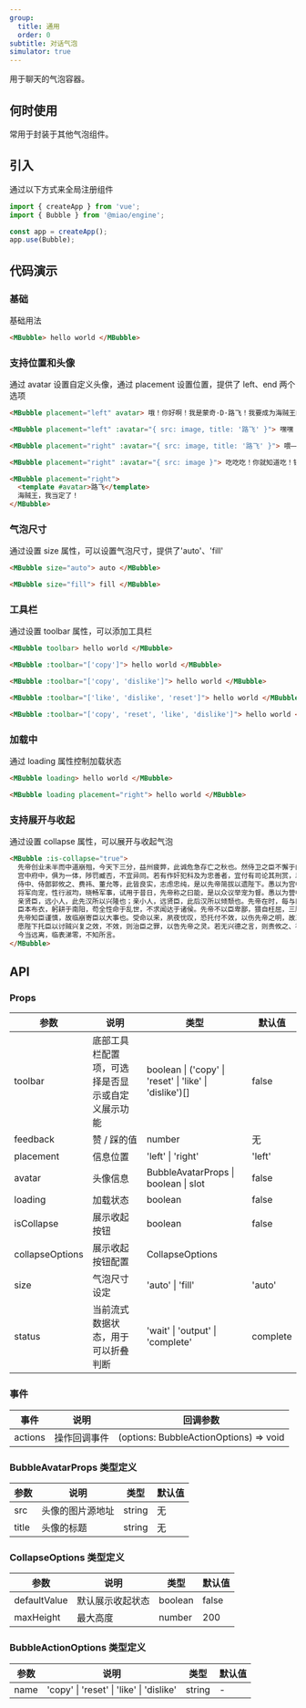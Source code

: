 ```yaml
---
group:
  title: 通用
  order: 0
subtitle: 对话气泡
simulator: true
---
```


用于聊天的气泡容器。

## 何时使用

常用于封装于其他气泡组件。

## 引入

通过以下方式来全局注册组件

```ts
import { createApp } from 'vue';
import { Bubble } from '@miao/engine';

const app = createApp();
app.use(Bubble);
```

## 代码演示

### 基础

基础用法

```html
<MBubble> hello world </MBubble>
```

### 支持位置和头像

通过 avatar 设置自定义头像，通过 placement 设置位置，提供了 left、end 两个选项

```html
<MBubble placement="left" avatar> 哦！你好啊！我是蒙奇·D·路飞！我要成为海贼王的男人！ </MBubble>

<MBubble placement="left" :avatar="{ src: image, title: '路飞' }"> 嘿嘿！你是谁啊？要不要一起吃肉？ </MBubble>

<MBubble placement="right" :avatar="{ src: image, title: '路飞' }"> 喂——！！ </MBubble>

<MBubble placement="right" :avatar="{ src: image }"> 吃吃吃！你就知道吃！钱才是最重要的好吗？ </MBubble>

<MBubble placement="right">
  <template #avatar>路飞</template>
  海贼王，我当定了！
</MBubble>
```

### 气泡尺寸

通过设置 size 属性，可以设置气泡尺寸，提供了'auto'、'fill'

```html
<MBubble size="auto"> auto </MBubble>

<MBubble size="fill"> fill </MBubble>
```

### 工具栏

通过设置 toolbar 属性，可以添加工具栏

```html
<MBubble toolbar> hello world </MBubble>

<MBubble :toolbar="['copy']"> hello world </MBubble>

<MBubble :toolbar="['copy', 'dislike']"> hello world </MBubble>

<MBubble :toolbar="['like', 'dislike', 'reset']"> hello world </MBubble>

<MBubble :toolbar="['copy', 'reset', 'like', 'dislike']"> hello world </MBubble>
```

### 加载中

通过 loading 属性控制加载状态

```html
<MBubble loading> hello world </MBubble>

<MBubble loading placement="right"> hello world </MBubble>
```

### 支持展开与收起

通过设置 collapse 属性，可以展开与收起气泡

```html
<MBubble :is-collapse="true">
  先帝创业未半而中道崩殂，今天下三分，益州疲弊，此诚危急存亡之秋也。然侍卫之臣不懈于内，忠志之士忘身于外者，盖追先帝之殊遇，欲报之于陛下也。诚宜开张圣听，以光先帝遗德，恢弘志士之气，不宜妄自菲薄，引喻失义，以塞忠谏之路也。
  宫中府中，俱为一体，陟罚臧否，不宜异同。若有作奸犯科及为忠善者，宜付有司论其刑赏，以昭陛下平明之理，不宜偏私，使内外异法也。
  侍中、侍郎郭攸之、费祎、董允等，此皆良实，志虑忠纯，是以先帝简拔以遗陛下。愚以为宫中之事，事无大小，悉以咨之，然后施行，必能裨补阙漏，有所广益。
  将军向宠，性行淑均，晓畅军事，试用于昔日，先帝称之曰能，是以众议举宠为督。愚以为营中之事，悉以咨之，必能使行阵和睦，优劣得所。
  亲贤臣，远小人，此先汉所以兴隆也；亲小人，远贤臣，此后汉所以倾颓也。先帝在时，每与臣论此事，未尝不叹息痛恨于桓、灵也。侍中、尚书、长史、参军，此悉贞良死节之臣，愿陛下亲之信之，则汉室之隆，可计日而待也。
  臣本布衣，躬耕于南阳，苟全性命于乱世，不求闻达于诸侯。先帝不以臣卑鄙，猥自枉屈，三顾臣于草庐之中，咨臣以当世之事，由是感激，遂许先帝以驱驰。后值倾覆，受任于败军之际，奉命于危难之间，尔来二十有一年矣。
  先帝知臣谨慎，故临崩寄臣以大事也。受命以来，夙夜忧叹，恐托付不效，以伤先帝之明，故五月渡泸，深入不毛。今南方已定，兵甲已足，当奖率三军，北定中原，庶竭驽钝，攘除奸凶，兴复汉室，还于旧都。此臣所以报先帝而忠陛下之职分也。至于斟酌损益，进尽忠言，则攸之、祎、允之任也。
  愿陛下托臣以讨贼兴复之效，不效，则治臣之罪，以告先帝之灵。若无兴德之言，则责攸之、祎、允等之慢，以彰其咎；陛下亦宜自谋，以咨诹善道，察纳雅言，深追先帝遗诏，臣不胜受恩感激。
  今当远离，临表涕零，不知所言。
</MBubble>
```

## API

### Props

| 参数            | 说明                                             | 类型                                                    | 默认值   |
| --------------- | ------------------------------------------------ | ------------------------------------------------------- | -------- |
| toolbar         | 底部工具栏配置项，可选择是否显示或自定义展示功能 | boolean \| ('copy' \| 'reset' \| 'like' \| 'dislike')[] | false    |
| feedback        | 赞 / 踩的值                                      | number                                                  | 无       |
| placement       | 信息位置                                         | 'left' \| 'right'                                        | 'left'  |
| avatar          | 头像信息                                         | BubbleAvatarProps \| boolean \| slot                    | false    |
| loading         | 加载状态                                         | boolean                                                 | false    |
| isCollapse      | 展示收起按钮                                     | boolean                                                 | false    |
| collapseOptions | 展示收起按钮配置                                 | CollapseOptions                                         |          |
| size            | 气泡尺寸设定                                     | 'auto' \| 'fill'                                        | 'auto'   |
| status          | 当前流式数据状态，用于可以折叠判断               | 'wait' \| 'output' \| 'complete'                        | complete |

### 事件

| 事件    | 说明         | 回调参数                               |
| ------- | ------------ | -------------------------------------- |
| actions | 操作回调事件 | (options: BubbleActionOptions) => void |

### BubbleAvatarProps 类型定义

| 参数  | 说明             | 类型   | 默认值 |
| ----- | ---------------- | ------ | ------ |
| src   | 头像的图片源地址 | string | 无     |
| title | 头像的标题       | string | 无     |

### CollapseOptions 类型定义

| 参数         | 说明             | 类型    | 默认值 |
| ------------ | ---------------- | ------- | ------ |
| defaultValue | 默认展示收起状态 | boolean | false  |
| maxHeight    | 最大高度         | number  | 200    |

### BubbleActionOptions 类型定义

| 参数 | 说明                                     | 类型   | 默认值 |
| ---- | ---------------------------------------- | ------ | ------ |
| name | 'copy' \| 'reset' \| 'like' \| 'dislike' | string | -      |
